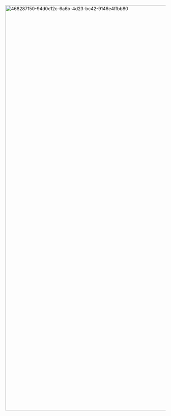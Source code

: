 <img width="2559" height="1272" alt="468287150-94d0c12c-6a6b-4d23-bc42-9146e4ffbb80" src="https://github.com/user-attachments/assets/3ecb5226-fa7a-4de1-bc27-571dee6ee01e" />
